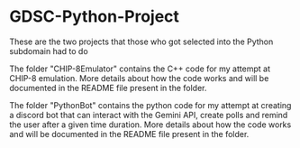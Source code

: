 # GDSC-Python-Project

These are the two projects that those who got selected into the Python subdomain had to do

The folder "CHIP-8Emulator" contains the C++ code for my attempt at CHIP-8 emulation. More details about how the code works and will be documented in the README file present in the folder.

The folder "PythonBot" contains the python code for my attempt at creating a discord bot that can interact with the Gemini API, create polls and remind the user after a given time duration. More details about how the code works and will be documented in the README file present in the folder.